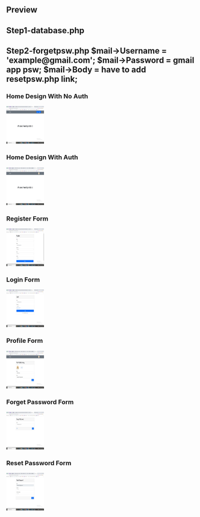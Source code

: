 <h2>Preview</h2>
<h2>Step1-database.php</h2>
<h2>Step2-forgetpsw.php                
$mail->Username   = 'example@gmail.com';
$mail->Password   = gmail app psw; 
$mail->Body = have to add resetpsw.php link; 
</h2>
<h3>Home Design With No Auth</h3>
<img src="./img/preview/home.jpg" width="100px" height="100px"/>
<h3>Home Design With Auth</h3>
<img src="./img/preview/home-with-auth.jpg" width="100px" height="100px"/>
<h3>Register Form</h3>
<img src="./img/preview/register.jpg" width="100px" height="100px"/>
<h3>Login Form</h3>
<img src="./img/preview/login.jpg" width="100px" height="100px"/>
<h3>Profile Form</h3>
<img src="./img/preview/profile.jpg" width="100px" height="100px"/>
<h3>Forget Password Form</h3>
<img src="./img/preview/forgetpsw.jpg" width="100px" height="100px"/>
<h3>Reset Password Form</h3>
<img src="./img/preview/resetpsw.jpg" width="100px" height="100px"/>